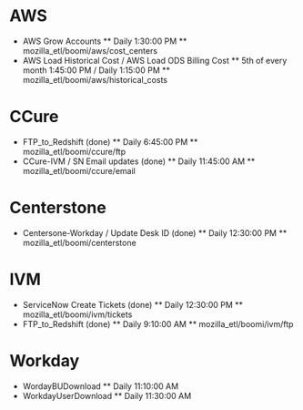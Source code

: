 # AWS

 * AWS Grow Accounts
 ** Daily 1:30:00 PM
 ** mozilla_etl/boomi/aws/cost_centers
 * AWS Load Historical Cost / AWS Load ODS Billing Cost
 ** 5th of every month 1:45:00 PM  / Daily 1:15:00 PM
 ** mozilla_etl/boomi/aws/historical_costs

# CCure
 
 * FTP_to_Redshift (done)
 ** Daily 6:45:00 PM
 ** mozilla_etl/boomi/ccure/ftp
 * CCure-IVM / SN Email updates (done)
 ** Daily 11:45:00 AM
 ** mozilla_etl/boomi/ccure/email

# Centerstone
 
 * Centersone-Workday / Update Desk ID (done)
 ** Daily 12:30:00 PM
 ** mozilla_etl/boomi/centerstone

# IVM
 
 * ServiceNow Create Tickets (done)
  ** Daily 12:30:00 PM
  ** mozilla_etl/boomi/ivm/tickets
 * FTP_to_Redshift (done)
  ** Daily 9:10:00 AM
  ** mozilla_etl/boomi/ivm/ftp 

# Workday

 * WordayBUDownload
 ** Daily 11:10:00 AM
 * WorkdayUserDownload
 ** Daily 11:30:00 AM
